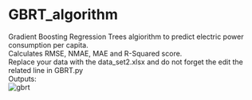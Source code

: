# GBRT_algorithm

Gradient Boosting Regression Trees algiorithm to predict electric power consumption per capita. <br />
Calculates RMSE, NMAE, MAE and R-Squared score. <br />
Replace your data with the data_set2.xlsx and do not forget the edit the related line in GBRT.py <br />
Outputs:<br />
![gbrt](https://github.com/mmustafaolmez/GBRT_algorithm/assets/62564479/693cd7d4-940d-4a2c-94b9-28f1bdd6992f)
